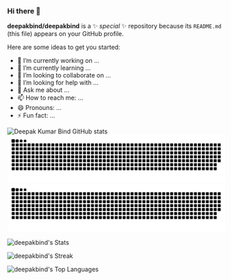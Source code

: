 ### Hi there 👋


**deepakbind/deepakbind** is a ✨ _special_ ✨ repository because its `README.md` (this file) appears on your GitHub profile.

Here are some ideas to get you started:

- 🔭 I’m currently working on ...
- 🌱 I’m currently learning ...
- 👯 I’m looking to collaborate on ...
- 🤔 I’m looking for help with ...
- 💬 Ask me about ...
- 📫 How to reach me: ...
- 😄 Pronouns: ...
- ⚡ Fun fact: ...

![Deepak Kumar Bind GitHub stats](https://github-readme-stats.vercel.app/api?username=deepakbind)
![github contribution grid snake animation](https://raw.githubusercontent.com/platane/platane/output/github-contribution-grid-snake-dark.svg#gh-dark-mode-only)![github contribution grid snake animation](https://raw.githubusercontent.com/platane/platane/output/github-contribution-grid-snake.svg#gh-light-mode-only)


![deepakbind's Stats](https://github-readme-stats.vercel.app/api?username=deepakbind&theme=gruvbox&show_icons=true&hide_border=false&count_private=true)

![deepakbind's Streak](https://github-readme-streak-stats.herokuapp.com/?user=deepakbind&theme=gruvbox&hide_border=false)

![deepakbind's Top Languages](https://github-readme-stats.vercel.app/api/top-langs/?username=deepakbind&theme=gruvbox&show_icons=true&hide_border=false&layout=compact)
